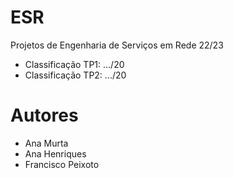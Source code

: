 # ESR

Projetos de Engenharia de Serviços em Rede 22/23

- Classificação TP1: .../20 
- Classificação TP2: .../20

# Autores

- Ana Murta
- Ana Henriques
- Francisco Peixoto
